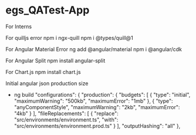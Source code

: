 # egs_QATest-App
 For Interns

For quilljs error
npm i ngx-quill
npm i @types/quill@1

For Angular Material Error
ng add @angular/material
npm i @angular/cdk

For Angular Split
npm install angular-split

For Chart.js
npm install chart.js

Initial angular json production size
- ng build
"configurations": {
            "production": {
              "budgets": [
                {
                  "type": "initial",
                  "maximumWarning": "500kb",
                  "maximumError": "1mb"
                },
                {
                  "type": "anyComponentStyle",
                  "maximumWarning": "2kb",
                  "maximumError": "4kb"
                }
              ],
              "fileReplacements": [
                {
                  "replace": "src/environments/environment.ts",
                  "with": "src/environments/environment.prod.ts"
                }
              ],
              "outputHashing": "all"
            },
